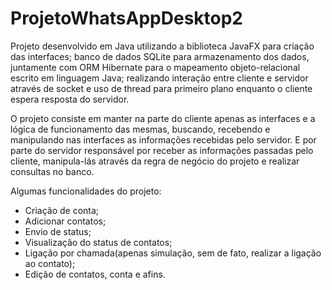 # ProjetoWhatsAppDesktop2

Projeto desenvolvido em Java utilizando a biblioteca JavaFX para criação das interfaces; banco de dados SQLite para armazenamento dos dados, juntamente com ORM Hibernate para o mapeamento objeto-relacional escrito em linguagem Java; realizando interação entre cliente e servidor através de socket e uso de thread para primeiro plano enquanto o cliente espera resposta do servidor.

O projeto consiste em manter na parte do cliente apenas as interfaces e a lógica de funcionamento das mesmas, buscando, recebendo e manipulando nas interfaces as informações recebidas pelo servidor. E por parte do servidor responsável por receber as informações passadas pelo cliente, manipula-lás através da regra de negócio do projeto e realizar consultas no banco. 

Algumas funcionalidades do projeto:

- Criação de conta;
- Adicionar contatos;
- Envio de status;
- Visualização do status de contatos;
- Ligação por chamada(apenas simulação, sem de fato, realizar a ligação ao contato);
- Edição de contatos, conta e afins.

